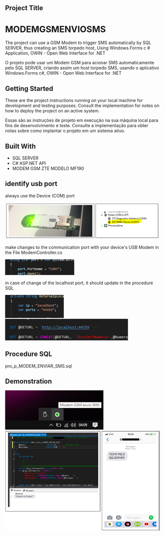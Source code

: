 

## Project Title
# MODEMGSMENVIOSMS

The project can use a GSM Modem to trigger SMS automatically by SQL SERVER, thus creating an SMS torpedo host, Using Windows.Forms c # Application, OWIN - Open Web Interface for .NET 

O projeto pode usar um Modem GSM para acionar SMS automaticamente pelo SQL SERVER, criando assim um host torpedo SMS, usando o aplicativo Windows.Forms c#, OWIN - Open Web Interface for .NET


## Getting Started

These are the project instructions running on your local machine for development and testing purposes. Consult the implementation for notes on how to deploy the project on an active system.

Essas são as instruções de projeto em execução na sua máquina local para fins de desenvolvimento e teste. Consulte a implementação para obter notas sobre como implantar o projeto em um sistema ativo.

## Built With

 - SQL SERVER
 - C# ASP.NET API
 - MODEM GSM ZTE MODELO MF190

## identify usb port
always use the Device (COM) port

![port (COM) ](https://github.com/fernand0souza/MODEMGSMENVIOSMS/blob/master/PORTA%20MODEM.PNG)

make changes to the communication port with your device's USB Modem in the File ModemController.cs

![make changes to the communication port ](https://github.com/fernand0souza/MODEMGSMENVIOSMS/blob/master/PORTA%20COM.PNG)

in case of change of the localhost port, it should update in the procedure SQL

![](https://github.com/fernand0souza/MODEMGSMENVIOSMS/blob/master/LOCALHOST.PNG)
![](https://github.com/fernand0souza/MODEMGSMENVIOSMS/blob/master/SQL%20PORTA.PNG)

## Procedure SQL
pro_p_MODEM_ENVIAR_SMS.sql


## Demonstration

![](https://github.com/fernand0souza/MODEMGSMENVIOSMS/blob/master/SOFTWARE.png)
![](https://github.com/fernand0souza/MODEMGSMENVIOSMS/blob/master/DEMOSTRACAOFINAL.PNG)


